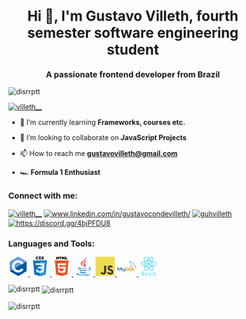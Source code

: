 <h1 align="center">Hi 👋, I'm Gustavo Villeth, fourth semester software engineering student</h1>
<h3 align="center">A passionate frontend developer from Brazil</h3>

<p align="left"> <img src="https://komarev.com/ghpvc/?username=disrrptt&label=Profile%20views&color=0e75b6&style=flat" alt="disrrptt" /> </p>

<p align="left"> <a href="https://twitter.com/villeth__" target="blank"><img src="https://img.shields.io/twitter/follow/villeth__?logo=twitter&style=for-the-badge" alt="villeth__" /></a> </p>

- 🌱 I’m currently learning **Frameworks, courses etc.**

- 👯 I’m looking to collaborate on **JavaScript Projects**

- 📫 How to reach me **gustavovilleth@gmail.com**

- 🏎️ **Formula 1 Enthusiast**

<h3 align="left">Connect with me:</h3>
<p align="left">
<a href="https://twitter.com/villeth__" target="blank"><img align="center" src="https://raw.githubusercontent.com/rahuldkjain/github-profile-readme-generator/master/src/images/icons/Social/twitter.svg" alt="villeth__" height="30" width="40" /></a>
<a href="https://linkedin.com/in/www.linkedin.com/in/gustavocondevilleth/" target="blank"><img align="center" src="https://raw.githubusercontent.com/rahuldkjain/github-profile-readme-generator/master/src/images/icons/Social/linked-in-alt.svg" alt="www.linkedin.com/in/gustavocondevilleth/" height="30" width="40" /></a>
<a href="https://instagram.com/guhvilleth" target="blank"><img align="center" src="https://raw.githubusercontent.com/rahuldkjain/github-profile-readme-generator/master/src/images/icons/Social/instagram.svg" alt="guhvilleth" height="30" width="40" /></a>
<a href="https://discord.gg/https://discord.gg/4bjPFDU8" target="blank"><img align="center" src="https://raw.githubusercontent.com/rahuldkjain/github-profile-readme-generator/master/src/images/icons/Social/discord.svg" alt="https://discord.gg/4bjPFDU8" height="30" width="40" /></a>
</p>

<h3 align="left">Languages and Tools:</h3>
<p align="left"> <a href="https://www.cprogramming.com/" target="_blank" rel="noreferrer"> <img src="https://raw.githubusercontent.com/devicons/devicon/master/icons/c/c-original.svg" alt="c" width="40" height="40"/> </a> <a href="https://www.w3schools.com/css/" target="_blank" rel="noreferrer"> <img src="https://raw.githubusercontent.com/devicons/devicon/master/icons/css3/css3-original-wordmark.svg" alt="css3" width="40" height="40"/> </a> <a href="https://www.w3.org/html/" target="_blank" rel="noreferrer"> <img src="https://raw.githubusercontent.com/devicons/devicon/master/icons/html5/html5-original-wordmark.svg" alt="html5" width="40" height="40"/> </a> <a href="https://www.java.com" target="_blank" rel="noreferrer"> <img src="https://raw.githubusercontent.com/devicons/devicon/master/icons/java/java-original.svg" alt="java" width="40" height="40"/> </a> <a href="https://developer.mozilla.org/en-US/docs/Web/JavaScript" target="_blank" rel="noreferrer"> <img src="https://raw.githubusercontent.com/devicons/devicon/master/icons/javascript/javascript-original.svg" alt="javascript" width="40" height="40"/> </a> <a href="https://www.mysql.com/" target="_blank" rel="noreferrer"> <img src="https://raw.githubusercontent.com/devicons/devicon/master/icons/mysql/mysql-original-wordmark.svg" alt="mysql" width="40" height="40"/> </a> <a href="https://reactjs.org/" target="_blank" rel="noreferrer"> <img src="https://raw.githubusercontent.com/devicons/devicon/master/icons/react/react-original-wordmark.svg" alt="react" width="40" height="40"/> </a> </p>

<p><img align="left" src="https://github-readme-stats.vercel.app/api/top-langs?username=disrrptt&show_icons=true&locale=en&layout=compact" alt="disrrptt" /></p>

<p>&nbsp;<img align="center" src="https://github-readme-stats.vercel.app/api?username=disrrptt&show_icons=true&locale=en" alt="disrrptt" /></p>

<p><img align="center" src="https://github-readme-streak-stats.herokuapp.com/?user=disrrptt&" alt="disrrptt" /></p>
